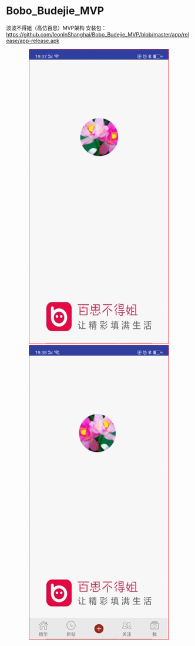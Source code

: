 # Bobo_Budejie_MVP
波波不得姐（高仿百思）MVP架构  安装包：https://github.com/leonInShanghai/Bobo_Budejie_MVP/blob/master/app/release/app-release.apk


<div align="center">
<img src="https://github.com/leonInShanghai/Bobo_Budejie_MVP/blob/master/otherPicture/1572608834668.gif?raw=true"
style="border: 1px solid #ff0000;"/>
<div />

<div align="center">
<img src="https://github.com/leonInShanghai/Bobo_Budejie_MVP/blob/master/otherPicture/1572608856323.gif?raw=true"
style="border: 1px solid #ff0000;"/>
<div />
